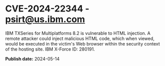 # CVE-2024-22344 - psirt@us.ibm.com

IBM TXSeries for Multiplatforms 8.2 is vulnerable to HTML injection. A remote attacker could inject malicious HTML code, which when viewed, would be executed in the victim's Web browser within the security context of the hosting site.  IBM X-Force ID:  280191.

**Publish date:** 2024-05-14

